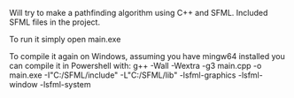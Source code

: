 Will try to make a pathfinding algorithm using C++ and SFML.
Included SFML files in the project.

To run it simply open main.exe

To compile it again on Windows, assuming you have mingw64 installed you can compile it in Powershell with: 
g++ -Wall -Wextra -g3 main.cpp -o main.exe -I"C:/SFML/include" -L"C:/SFML/lib" -lsfml-graphics -lsfml-window -lsfml-system